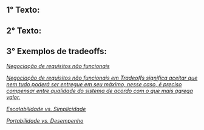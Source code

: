 
## 1° Texto:


## 2° Texto: 



## 3° Exemplos de tradeoffs:

<u><i>Negociação de requisitos não funcionais

Negociação de requisitos não funcionais em Tradeoffs significa aceitar que nem tudo poderá ser entregue em seu máximo, nesse caso, é preciso compensar entre qualidade do sistema de acordo com o que mais agrega valor.

<u><i>Escalabilidade vs. Simplicidade


<u><i>Portabilidade vs. Desempenho

